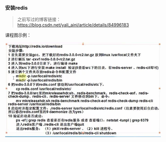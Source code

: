 ### 安装redis
> 之前写过的博客链接：https://blog.csdn.net/yali_aini/article/details/84996183

课程图示例：

![安装redis图示](../images/installredis.jpg)